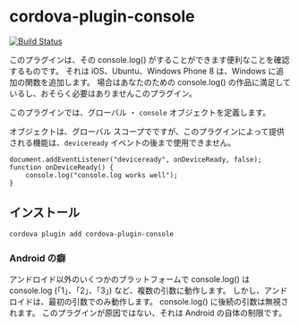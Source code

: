 <!---
# license: Licensed to the Apache Software Foundation (ASF) under one
#         or more contributor license agreements.  See the NOTICE file
#         distributed with this work for additional information
#         regarding copyright ownership.  The ASF licenses this file
#         to you under the Apache License, Version 2.0 (the
#         "License"); you may not use this file except in compliance
#         with the License.  You may obtain a copy of the License at
#
#           http://www.apache.org/licenses/LICENSE-2.0
#
#         Unless required by applicable law or agreed to in writing,
#         software distributed under the License is distributed on an
#         "AS IS" BASIS, WITHOUT WARRANTIES OR CONDITIONS OF ANY
#         KIND, either express or implied.  See the License for the
#         specific language governing permissions and limitations
#         under the License.
-->

# cordova-plugin-console

[![Build Status](https://travis-ci.org/apache/cordova-plugin-console.svg)](https://travis-ci.org/apache/cordova-plugin-console)

このプラグインは、その console.log() がすることができます便利なことを確認するものです。 それは iOS、Ubuntu、Windows Phone 8 は、Windows に追加の関数を追加します。 場合はあなたのための console.log() の作品に満足しているし、おそらく必要はありませんこのプラグイン。

このプラグインでは、グローバル ・ `console` オブジェクトを定義します。

オブジェクトは、グローバル スコープでですが、このプラグインによって提供される機能は、`deviceready` イベントの後まで使用できません。

    document.addEventListener("deviceready", onDeviceReady, false);
    function onDeviceReady() {
        console.log("console.log works well");
    }

## インストール

    cordova plugin add cordova-plugin-console

### Android の癖

アンドロイド以外のいくつかのプラットフォームで console.log() は console.log (「1」、「2」、「3」) など、複数の引数に動作します。 しかし、アンドロイドは、最初の引数でのみ動作します。 console.log() に後続の引数は無視されます。 このプラグインが原因ではない、それは Android の自体の制限です。
